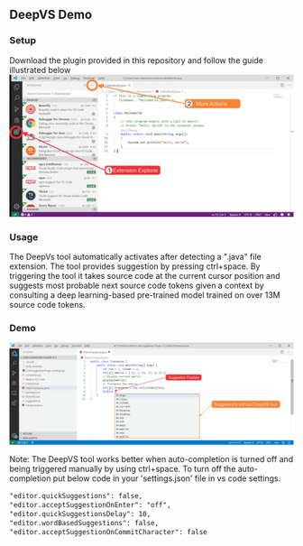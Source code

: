 ## DeepVS Demo

### Setup
Download the plugin provided in this repository and follow the guide illustrated below
![DeepVS Setup Demo](./Demo/setup.gif)

### Usage
The DeepVs tool automatically activates after detecting a ".java" file extension. The tool provides suggestion by pressing ctrl+space.
By triggering the tool it takes source code at the current cursor position and suggests most probable next source code tokens given a context by consulting a deep learning-based pre-trained model trained on over 13M source code tokens.

### Demo
![DeepVS Setup Demo](./Demo/example.gif)

Note: The DeepVS tool works better when auto-completion is turned off and being triggered manually by using ctrl+space.
To turn off the auto-completion put below code in your 'settings.json' file in vs code settings.

```
"editor.quickSuggestions": false,
"editor.acceptSuggestionOnEnter": "off",
"editor.quickSuggestionsDelay": 10,
"editor.wordBasedSuggestions": false,
"editor.acceptSuggestionOnCommitCharacter": false
```

